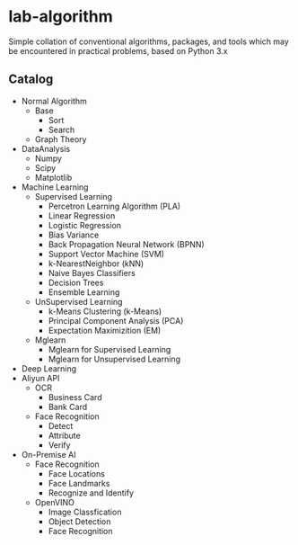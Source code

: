 # lab-algorithm

Simple collation of conventional algorithms, packages, and tools which may be encountered in practical problems, based on Python 3.x

## Catalog

- Normal Algorithm
	- Base
		- Sort
		- Search
	- Graph Theory
- DataAnalysis
	- Numpy
	- Scipy
	- Matplotlib
- Machine Learning
	- Supervised Learning
		- Percetron Learning Algorithm (PLA)
		- Linear Regression
		- Logistic Regression
		- Bias Variance
		- Back Propagation Neural Network (BPNN)
		- Support Vector Machine (SVM)
		- k-NearestNeighbor (kNN)
		- Naive Bayes Classifiers
		- Decision Trees
		- Ensemble Learning
	- UnSupervised Learning
		- k-Means Clustering (k-Means)
		- Principal Component Analysis (PCA)
		- Expectation Maximizition (EM)
	- Mglearn
		- Mglearn for Supervised Learning
		- Mglearn for Unsupervised Learning
- Deep Learning
- Aliyun API
	- OCR
		- Business Card
		- Bank Card
	- Face Recognition
		- Detect
		- Attribute
		- Verify
- On-Premise AI
	- Face Recognition
		- Face Locations
		- Face Landmarks
		- Recognize and Identify
	- OpenVINO
		- Image Classfication
		- Object Detection
		- Face Recognition